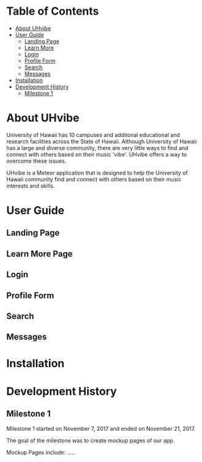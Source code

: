 # Table of Contents

* [About UHvibe](#about-uhvibe)
* [User Guide](#user-guide)
  * [Landing Page](#landing-page)
  * [Learn More](#learn-more)
  * [Login](#login)
  * [Profile Form](#profile-form)
  * [Search](#search)
  * [Messages](#messages)
* [Installation](#installation)
* [Development History](#development-history)
  * [Milestone 1](#milestone-1)
  
# About UHvibe

University of Hawaii has 10 campuses and additonal educational and research facilities across the State of Hawaii. Although University of Hawaii has a large and diverse community, there are very little ways to find and connect with others based on their music 'vibe'. UHvibe offers a way to overcome these issues.

UHvibe is a Meteor application that is designed to help the University of Hawaii community find and connect with others based on their music interests and skills. 

# User Guide

## Landing Page

## Learn More Page

## Login

## Profile Form

## Search

## Messages

# Installation

# Development History
## Milestone 1
Milestone 1 started on November 7, 2017 and ended on November 21, 2017.

The goal of the milestone was to create mockup pages of our app.

Mockup Pages include: .....


